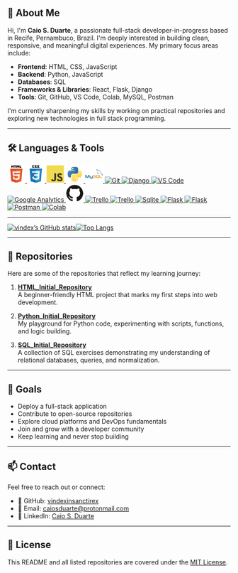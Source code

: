 ## 🧭 About Me

Hi, I'm **Caio S. Duarte**, a passionate full-stack developer-in-progress based in Recife, Pernambuco, Brazil. I'm deeply interested in building clean, responsive, and meaningful digital experiences. My primary focus areas include:

- **Frontend**: HTML, CSS, JavaScript  
- **Backend**: Python, JavaScript  
- **Databases**: SQL  
- **Frameworks & Libraries**: React, Flask, Django  
- **Tools**: Git, GitHub, VS Code, Colab, MySQL, Postman

I'm currently sharpening my skills by working on practical repositories and exploring new technologies in full stack programming.

---

## 🛠️ Languages & Tools

<p align="left">
  <a href="https://www.w3.org/html/" target="_blank" rel="noreferrer">
    <img src="https://raw.githubusercontent.com/devicons/devicon/master/icons/html5/html5-original-wordmark.svg" alt="HTML5" width="40" height="40"/>
  </a>
  <a href="https://www.w3schools.com/css/" target="_blank" rel="noreferrer">
    <img src="https://raw.githubusercontent.com/devicons/devicon/master/icons/css3/css3-original-wordmark.svg" alt="CSS3" width="40" height="40"/>
  </a>
  <a href="https://developer.mozilla.org/en-US/docs/Web/JavaScript" target="_blank" rel="noreferrer">
    <img src="https://raw.githubusercontent.com/devicons/devicon/master/icons/javascript/javascript-original.svg" alt="JavaScript" width="40" height="40"/>
  </a>
  <a href="https://www.python.org" target="_blank" rel="noreferrer">
    <img src="https://raw.githubusercontent.com/devicons/devicon/master/icons/python/python-original.svg" alt="Python" width="40" height="40"/>
  </a>
  <a href="https://www.mysql.com/" target="_blank" rel="noreferrer">
    <img src="https://raw.githubusercontent.com/devicons/devicon/master/icons/mysql/mysql-original-wordmark.svg" alt="MySQL" width="40" height="40"/>
  </a>
  <a href="https://git-scm.com/" target="_blank" rel="noreferrer">
    <img src="https://www.vectorlogo.zone/logos/git-scm/git-scm-icon.svg" alt="Git" width="40" height="40"/>
  </a>
  <a href="https://www.djangoproject.com/" target="_blank" rel="noreferrer">
    <img src="https://cdn.worldvectorlogo.com/logos/django.svg" alt="Django" width="40" height="40"/>
  <a href="https://code.visualstudio.com/" target="_blank" rel="noreferrer">
  <img src="https://cdn.worldvectorlogo.com/logos/visual-studio-code-1.svg" alt="VS Code" width="40" height="40"/>
  </a>
  <a href="https://analytics.google.com/" target="_blank" rel="noreferrer">
  <img src="https://www.vectorlogo.zone/logos/google_analytics/google_analytics-icon.svg" alt="Google Analytics" width="40" height="40"/>
  </a>
  <a href="https://github.com/" target="_blank" rel="noreferrer">
  <img src="https://raw.githubusercontent.com/devicons/devicon/master/icons/github/github-original.svg" alt="GitHub" width="40" height="40"/>
  </a>
  <a href="https://trello.com/" target="_blank" rel="noreferrer">
  <img src="https://cdn.worldvectorlogo.com/logos/trello.svg" alt="Trello" width="40" height="40"/>
  </a>
    <a href="https://selenium-python.readthedocs.io/" target="_blank" rel="noreferrer">
  <img src="https://selenium-python.readthedocs.io/_static/logo.png" alt="Trello" width="40" height="40"/>
  </a>
    <a href="https://sqlite.org/" target="_blank" rel="noreferrer">
    <img src="https://cdn.prod.website-files.com/61ddd0b42c51f89b7de1e910/667f2d98856e323d92d5c7cb_667f2b52e7524d84e7615bd9_1200px-Sqlite-square-icon.svg.png" alt="Sqlite" width="40" height="40"/>
    </a>
    <a href="https://flask.palletsprojects.com/" target="_blank" rel="noreferrer">
    <img src="https://img.favpng.com/24/6/2/flask-python-web-framework-web-application-tutorial-png-favpng-Bhv4ME7Heb8X0q5D1yQA8DU1L.jpg" alt="Flask" width="40" height="40"/>
    </a>
    <a href="https://react.dev/" target="_blank" rel="noreferrer">
    <img src="https://cdn.worldvectorlogo.com/logos/react-1.svg" alt="Flask" width="40" height="40"/>
    </a>
    <a href="https://voyager.postman.com/" target="_blank" rel="noreferrer">
    <img src="https://voyager.postman.com/logo/postman-logo-icon-orange.svg" alt="Postman" width="40" height="40"/>
    </a>
    <a href="https://colab.research.google.com/" target="_blank" rel="noreferrer">
    <img src="https://thf.bing.com/th?q=Google+Colab+Icon.png&w=120&h=120&c=1&rs=1&qlt=70&r=0&o=7&cb=1&dpr=1.3&pid=InlineBlock&rm=3&mkt=pt-BR&cc=BR&setlang=pt-br&adlt=moderate&t=1&mw=247" alt="Colab" width="40" height="40"/>
    </a>
</p>

---

[![vindex’s GitHub stats](https://github-readme-stats.vercel.app/api?username=vindexinsanctirex&show_icons=true&theme=dark)](https://github.com/vindexinsanctirex/github-readme-stats)[![Top Langs](https://github-readme-stats.vercel.app/api/top-langs/?username=vindexinsanctirex&layout=compact&theme=radical)](https://github.com/vindexinsanctirex/github-readme-stats) 

---

## 📂 Repositories

Here are some of the repositories that reflect my learning journey:

1. **[HTML_Initial_Repository](https://github.com/vindexinsanctirex/HTML_Initial_Repository)**  
   A beginner-friendly HTML project that marks my first steps into web development.

2. **[Python_Initial_Repository](https://github.com/vindexinsanctirex/Python_Initial_Repository)**  
   My playground for Python code, experimenting with scripts, functions, and logic building.

3. **[SQL_Initial_Repository](https://github.com/vindexinsanctirex/SQL_Initial_Repository)**  
   A collection of SQL exercises demonstrating my understanding of relational databases, queries, and normalization.

---

## 🚀 Goals

- Deploy a full-stack application  
- Contribute to open-source repositories  
- Explore cloud platforms and DevOps fundamentals  
- Join and grow with a developer community  
- Keep learning and never stop building  

---

## 📫 Contact

Feel free to reach out or connect:

- 📂 GitHub: [vindexinsanctirex](https://github.com/vindexinsanctirex)  
- 📧 Email: [caiosduarte@protonmail.com](mailto:caiosduarte@protonmail.com)  
- 🔗 LinkedIn: [Caio S. Duarte](https://www.linkedin.com/in/caio-s-duarte-342b1627b/)  

---

## 📄 License

This README and all listed repositories are covered under the [MIT License](LICENSE.md).
